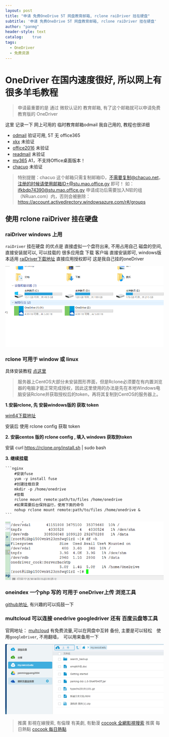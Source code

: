 ```yaml
---
layout: post
title: "申请 免费OneDrive 5T 网盘教育邮箱, rclone raiDriver 挂在硬盘"
subtitle: '申请 免费OneDrive 5T 网盘教育邮箱, rclone raiDriver 挂在硬盘'
author: "panmg"
header-style: text
catalog:    true
tags:
  - OneDriver 
  - 免费资源
---
```



# OneDriver 在国内速度很好, 所以网上有很多羊毛教程

> 申请最重要的是 通过 微软认证的 教育邮箱, 有了这个邮箱就可以申请免费教育版的 OneDriver

这里 记录一下 网上可用的 临时教育邮箱odmail 我自己用的, 教程也很详细

* [odmail](https://search.cocook.cn/redirect?url=https://t.odmail.cn/)   验证可用, 5T 无 office365
* [xkx](https://search.cocook.cn/redirect?url=http://xkx.me/)   未验证
* [office2016](https://search.cocook.cn/redirect?url=http://office2016.live/)   未验证
* [readmail](https://search.cocook.cn/redirect?url=http://onedrive.readmail.net/)   未验证
* [my365](https://search.cocook.cn/redirect?url=http://my365.tw/)   A1，不支持Office桌面版本！
* [chacuo](https://search.cocook.cn/redirect?url=http://24mail.chacuo.net/)   未验证

>特别提醒：chacuo 这个邮箱只需复制邮箱ID，不需要复制@chacuo.net，注册的时候请使用邮箱ID+@stu.mao.office.gy 即可！
如：ifkbdp74390@stu.mao.office.gy
申请成功后需要加入N软的组（NRuan.com）内，否则会被删除：https://account.activedirectory.windowsazure.com/r#/groups



## 使用 rclone raiDriver 挂在硬盘

### raiDriver windows 上用

`raiDriver` 挂在硬盘 的优点是 直接虚拟一个盘符出来, 不用占用自己 磁盘的空间, 直接安装就可以, 可以挂载的 很多应用盘
下载 客户端 直接安装即可, windows版本适用  [raiDriver下载地址](https://search.cocook.cn/redirect?url=https://www.raidrive.com/Download) 
直接应用授权即可
这是我自己挂的oneDriver 

![image](/img/raidriver.jpg)


### rclone 可用于 window 或 linux

具体安装教程 [点这里](https://search.cocook.cn/redirect?url=https://www.xiaoz.me/archives/10397)

>服务器上CentOS大部分未安装图形界面，但是Rclone必须要在有内置浏览器的电脑才能正常完成授权，因此这里使用的办法是先在本地Windows电脑安装Rclone并获取授权后的token，再将其复制到CentOS的服务器上。

**1.安装rclone, 先 安装windows版的 获取 token**
	
[win64下载地址 ](https://downloads.rclone.org/v1.41/rclone-v1.41-windows-amd64.zip)

 安装后 使用 rclone config 获取 token 

**2. 安装centos 版的 rclone config , 填入 windows 获取到token**
	
安装 curl https://rclone.org/install.sh | sudo bash
	
**3. 继续挂载**

	```nginx
		#安装fuse
		yum -y install fuse
		#创建挂载目录
		mkdir -p /home/onedrive
		#挂载
		rclone mount remote:path/to/files /home/onedrive
		#如果需要后台保持运行，使用下面的命令
		nohup rclone mount remote:path/to/files /home/onedrive &
	```
	
![image](/img/rclone.jpg)

### oneindex 一个php 写的 可用于 oneDriver上传 浏览工具

 [github地址](https://github.com/donwa/oneindex), 有兴趣的可以捣鼓一下
 

### multcloud  可以连接 onedrive googledriver 还有 百度云盘等工具

官网地址： [multcloud](https://search.cocook.cn/redirect?url=https://www.multcloud.com)
有免费流量,可以在网盘中互转 备份, 主要是可以轻松　使用`googleDriver`, 不用翻墙，　可以用来备用一下

![image](/img/multCloud.jpg)


>推廣 影視在線搜索, 有倫理 有美劇, 有動漫   [cocook 全網影視搜索](https://search.cocook.cn/)
推廣 每日熱點   [cocook 每日熱點](https://blog.cocook.cn/)

